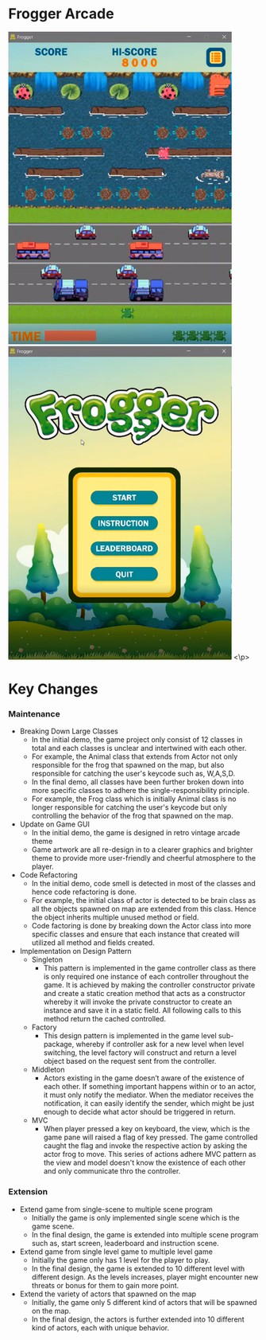 ﻿
# Frogger Arcade  
  
<p float="left">
	<img src="Frogger_login.png" width="450" />
	<img src="Frogger.png" width="450" />
<\p>


  
# Key Changes

### Maintenance  
 - Breaking Down Large Classes
	 - In the initial demo, the game project only consist of 12 classes in total and each classes is unclear and intertwined with each other. 
	 - For example, the Animal class that extends from Actor not only responsible for the frog that spawned on the map, but also responsible for catching the user's keycode such as, W,A,S,D.
	 - In the final demo, all classes have been further broken down into more specific classes to adhere the single-responsibility principle. 
	 - For example, the Frog class which is initially Animal class is no longer responsible for catching the user's keycode but only controlling the behavior of the frog that spawned on the map.
 - Update on Game GUI
	 - In the initial demo, the game is designed in retro vintage arcade theme
	 - Game artwork are all re-design in to a clearer graphics  and brighter theme to provide more user-friendly and cheerful atmosphere to the player.
 - Code Refactoring
	 - In the initial demo, code smell is detected in most of the classes and hence code refactoring is done.
	 - For example, the initial class of actor is detected to be brain class as all the objects spawned on map are extended from this class. Hence the object inherits multiple unused method or field.
	 - Code factoring is done by breaking down the Actor class into more specific classes and ensure that each instance that created will utilized all method and fields created. 
 - Implementation on Design Pattern
	 - Singleton
		 - This pattern is implemented in the game controller class as there is only required one instance of each controller throughout the game. It is achieved by making the controller constructor private and create a static creation method that acts as a constructor whereby it will invoke the private constructor to create an instance and save it in a static field. All following calls to this method return the cached controlled. 
	 - Factory
		 - This design pattern is implemented in the game level sub-package, whereby if controller ask for a new level when level switching, the level factory will construct and return a level object based on the request sent from the controller.
	 - Middleton
		 - Actors existing in the game doesn’t aware of the existence of each other. If something important happens within or to an actor, it must only notify the mediator. When the mediator receives the notification, it can easily identify the sender, which might be just enough to decide what actor should be triggered in return.
	 - MVC
		- When player pressed a key on keyboard, the view, which is the game pane will raised a flag of key pressed. The game controlled caught the flag and invoke the respective action by asking the actor frog to move. This series of actions adhere MVC pattern as the view and model doesn't know the existence of each other and only communicate thro the controller.
 
	



### Extension  
- Extend game from single-scene to multiple scene program
	- Initially the game is only implemented single scene which is the game scene.
	- In the final design, the game is extended into multiple scene program such as, start screen, leaderboard and instruction scene.
- Extend game from single level game to multiple level game
	- Initially the game only has 1 level for the player to play.
	- In the final design, the game is extended to 10 different level with different design. As the levels increases, player might encounter new threats or bonus for them to gain more point.  
- Extend the variety of actors that spawned on the map 
	- Initially, the game only 5 different kind of actors that will be spawned on the map.
	- In the final design, the actors is further extended into 10 different kind of actors, each with unique behavior. 

